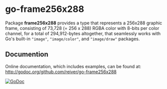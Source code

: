 # go-frame256x288

Package **frame256x288** provides a type that represents a 256x288 graphic frame,
consisting of 73,728 (= 256 x 288) RGBA color with 8-bits per color channel,
for a total of 294,912-bytes altogether,
that seamlessly works with Go's built-in `"image"`, `"image/color"`, and `"image/draw"` packages.

## Documention

Online documentation, which includes examples, can be found at: http://godoc.org/github.com/reiver/go-frame256x288

[![GoDoc](https://godoc.org/github.com/reiver/go-frame256x288?status.svg)](https://godoc.org/github.com/reiver/go-frame256x288)
